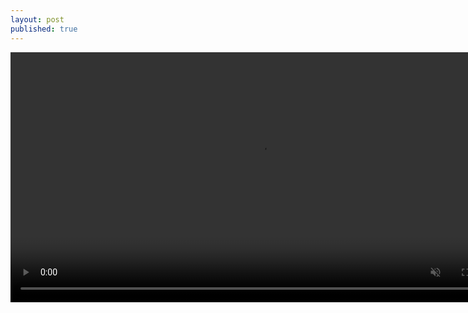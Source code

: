 ```yaml
---
layout: post
published: true
---
```

<video id="video" width="800" controls="" preload="metadata" muted >
<source id="mp4" src="http://files.qdi5.com/10%EF%BC%9A%E6%8A%95%E8%B5%84%E5%85%AC%E5%8B%9F%E5%9F%BA%E9%87%91%E9%83%BD%E6%9C%89%E5%93%AA%E4%BA%9B%E4%BC%98%E7%82%B9%E5%91%A2%EF%BC%9F.mp4" type="video/mp4">